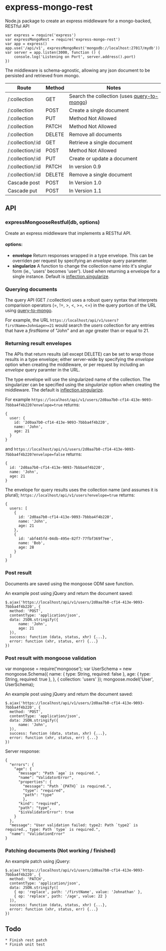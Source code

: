 # express-mongo-rest
Node.js package to create an express middleware for a mongo-backed, RESTful API

```
var express = require('express')
var expressMongoRest = require('express-mongo-rest')
var app = express()
app.use('/api/v1', expressMongoRest('mongodb://localhost:27017/mydb'))
var server = app.listen(3000, function () {
    console.log('Listening on Port', server.address().port)
})
```
The middleware is schema-agnostic, allowing any json document to be persisted and retrieved from mongo.

| Route            | Method | Notes                       |
| ---------------- | ------ | --------------------------- |
| /:collection     | GET    | Search the collection (uses [query-to-mongo](https://www.npmjs.com/package/query-to-mongo)) |
| /:collection     | POST   | Create a single document    |
| /:collection     | PUT    | Method Not Allowed          |
| /:collection     | PATCH  | Method Not Allowed          |
| /:collection     | DELETE | Remove all documents        |
| /:collection/:id | GET    | Retrieve a single document  |
| /:collection/:id | POST   | Method Not Allowed          |
| /:collection/:id | PUT    | Create or update a document |
| /:collection/:id | PATCH  | In version 0.9              |
| /:collection/:id | DELETE | Remove a single document    |
| Cascade post     | POST   | In Version 1.0              |
| Cascade put      | POST   | In Version 1.1              |

## API
### expressMongooseRestful(db, options)
Create an express middleware that implements a RESTful API.

#### options:
* **envelope** Return responses wrapped in a type envelope. This can be overriden per request by specifying an _envelope_ query parameter.
* **singularize** A function to change the collection name into it's singlur form (ie., 'users' becomes 'user'). Used when returning a envelope for a single instance. Default is [inflection.singularize](https://www.npmjs.com/package/inflection).

### Querying documents
The query API (GET /:collection) uses a robust query syntax that interprets comparision operators (=, !=, >, <, >=, <=) in the query portion of the URL using [query-to-mongo](https://www.npmjs.com/package/query-to-mongo).

For example, the URL `https://localhost/api/v1/users?firstName=John&age>=21` would search the _users_ collection for any entries that have a _firstName_ of "John" and an _age_ greater than or equal to 21.

### Returning result envelopes
The APIs that return results (all except DELETE) can be set to wrap those results in a type envelope; either server-wide by specifying the _envelope_ option when creating the middleware, or per request by including an _envelope_ query paramter in the URL.

The type envelope will use the singularized name of the collection. The singularizer can be specified using the _singularize_ option when creating the middleware. The default is [inflection.singularize](https://www.npmjs.com/package/inflection).

For example `https://localhost/api/v1/users/2d0aa7b0-cf14-413e-9093-7bbba4f4b220?envelope=true` returns:
```
{
  user: {
    id: '2d0aa7b0-cf14-413e-9093-7bbba4f4b220',
    name: 'John',
    age: 21
  }
}
```
and `https://localhost/api/v1/users/2d0aa7b0-cf14-413e-9093-7bbba4f4b220?envelope=false` returns:
```
{
  id: '2d0aa7b0-cf14-413e-9093-7bbba4f4b220',
  name: 'John',
  age: 21
}
```
The envelope for query results uses the collection name (and assumes it is plural); `https://localhost/api/v1/users?envelope=true` returns:
```
{
  users: [
    {
      id: '2d0aa7b0-cf14-413e-9093-7bbba4f4b220',
      name: 'John',
      age: 21
    },
    {
      id: 'abf445fd-04db-495e-82f7-77fbf369f7ee',
      name: 'Bob',
      age: 28
    }
  ]
}
```

### Post result
Documents are saved using the mongoose ODM save function.

An example post using jQuery and return the document saved:
```
$.ajax('https://localhost/api/v1/users/2d0aa7b0-cf14-413e-9093-7bbba4f4b220', {
  method: 'POST',
  contentType: 'application/json',
  data: JSON.stringify({
      name: 'John',
      age: 21
  }),
  success: function (data, status, xhr) {...},
  error: function (xhr, status, err) {...}
})
```
### Post result with mongoose validation

var mongoose = require('mongoose');
var UserSchema = new mongoose.Schema({
  name: { type: String, required: false },
  age: { type: String, required: true },
}, { collection: 'users' });
mongoose.model('User', UserSchema);

An example post using jQuery and return the document saved:
```
$.ajax('https://localhost/api/v1/users/2d0aa7b0-cf14-413e-9093-7bbba4f4b220', {
  method: 'POST',
  contentType: 'application/json',
  data: JSON.stringify({
      name: 'John',
  }),
  success: function (data, status, xhr) {...},
  error: function (xhr, status, err) {...}
})
```
Server response:
```
{
  "errors": {
    "age": {
      "message": "Path `age` is required.",
      "name": "ValidatorError",
      "properties": {
        "message": "Path `{PATH}` is required.",
        "type": "required",
        "path": "type"
        },
      "kind": "required",
      "path": "type",
      "$isValidatorError": true
    }
  },
  "message": "User validation failed: type2: Path `type2` is required., type: Path `type` is required.",
  "name": "ValidationError"
}
```

### Patching documents (Not working / finished)
An example patch using jQuery:
```
$.ajax('https://localhost/api/v1/users/2d0aa7b0-cf14-413e-9093-7bbba4f4b220', {
  method: 'PATCH',
  contentType: 'application/json',
  data: JSON.stringify([
    { op: 'replace', path: '/firstName', value: 'Johnathan' },
    { op: 'replace', path: '/age', value: 22 }
  ]),
  success: function (data, status, xhr) {...},
  error: function (xhr, status, err) {...}
})
```


## Todo
    * Finish rest patch
    * Finish unit test
